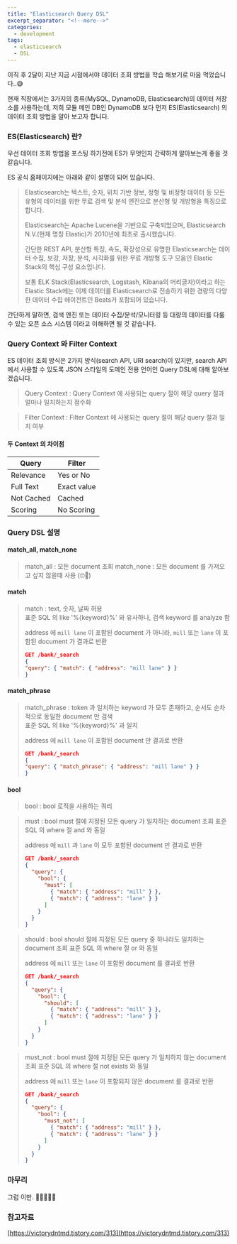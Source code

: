 ```yaml
---
title: "Elasticsearch Query DSL"
excerpt_separator: "<!--more-->"
categories:
  - development
tags:
  - elasticsearch
  - DSL
---
```


이직 후 2달이 지난 지금 시점에서야 데이터 조회 방법을 학습 해보기로 마음 먹었습니다..😅

현재 직장에서는 3가지의 종류(MySQL, DynamoDB, Elasticsearch)의 데이터 저장소를 사용하는데, 저희 모듈 메인 DB인 DynamoDB 보다 먼저 ES(Elasticsearch) 의 데이터 조회 방법을 알아 보고자 합니다.

<!--more-->

### ES(Elasticsearch) 란?

우선 데이터 조회 방법을 포스팅 하기전에 ES가 무엇인지 간략하게 알아보는게 좋을 것 같습니다.

ES 공식 홈페이지에는 아래와 같이 설명이 되어 있습니다.

> Elasticsearch는 텍스트, 숫자, 위치 기반 정보, 정형 및 비정형 데이터 등 모든 유형의 데이터를 위한 무료 검색 및 분석 엔진으로 분산형 및 개방형을 특징으로 합니다.   
> 
> Elasticsearch는 Apache Lucene을 기반으로 구축되었으며, Elasticsearch N.V.(현재 명칭 Elastic)가 2010년에 최초로 출시했습니다.  
> 
> 간단한 REST API, 분산형 특징, 속도, 확장성으로 유명한 Elasticsearch는 데이터 수집, 보강, 저장, 분석, 시각화를 위한 무료 개방형 도구 모음인 Elastic Stack의 핵심 구성 요소입니다.  
> 
> 보통 ELK Stack(Elasticsearch, Logstash, Kibana의 머리글자)이라고 하는 Elastic Stack에는 이제 데이터를 Elasticsearch로 전송하기 위한 경량의 다양한 데이터 수집 에이전트인 Beats가 포함되어 있습니다.

간단하게 말하면, 검색 엔진 또는 데이터 수집/분석/모니터링 등 대량의 데이터를 다룰 수 있는 오픈 소스 시스템 이라고 이해하면 될 것 같습니다.

### Query Context 와 Filter Context

ES 데이터 조회 방식은 2가지 방식(search API, URI search)이 있지만, search API 에서 사용할 수 있도록 JSON 스타일의 도메인 전용 언어인 Query DSL에 대해 알아보겠습니다.

> Query Context : Query Context 에 사용되는 query 절이 해당 query 절과 얼마나 일치하는지 점수화

> Filter Context : Filter Context 에 사용되는 query 절이 해당 query 절과 일치 여부

#### 두 Context 의 차이점
|Query|Filter|
|---|---|
|Relevance|Yes or No|
|Full Text|Exact value|
|Not Cached|Cached|
|Scoring|No Scoring|

### Query DSL 설명
#### match_all, match_none
> match_all : 모든 document 조회
> match_none : 모든 document 를 가져오고 싶지 않을때 사용 (🙄🤔)

#### match
> match : text, 숫자, 날짜 허용  
> 표준 SQL 의 like '%{keyword}%' 와 유사하나, 검색 keyword 를 analyze 함   
>   
> address 에 `mill lane` 이 포함된 document 가 아니라, `mill` 또는 `lane` 이 포함된 document 가 결과로 반환   
> ```json
> GET /bank/_search
> {
> "query": { "match": { "address": "mill lane" } }
> } 
> ```

#### match_phrase
> match_phrase : token 과 일치하는 keyword 가 모두 존재하고, 순서도 순차적으로 동일한 document 만 검색  
> 표준 SQL 의 like '%{keyword}%' 과 일치
> 
> address 에 `mill lane` 이 포함된 document 만 결과로 반환
> ```json
> GET /bank/_search
> {
> "query": { "match_phrase": { "address": "mill lane" } }
> } 
> ```

#### bool
> bool : bool 로직을 사용하는 쿼리

> must : bool must 절에 지정된 모든 query 가 일치하는 document 조회 
> 표준 SQL 의 where 절 and 와 동일
>
> address 에 `mill` 과 `lane` 이 모두 포함된 document 만 결과로 반환
> ```json
> GET /bank/_search
> {
>   "query": {
>     "bool": {
>       "must": [
>         { "match": { "address": "mill" } },
>         { "match": { "address": "lane" } }
>       ]
>     }
>   }
> }
> ```

> should : bool should 절에 지정된 모든 query 중 하나라도 일치하는 document 조회
> 표준 SQL 의 where 절 or 와 동일
>
> address 에 `mill` 또는 `lane` 이 포함된 document 를 결과로 반환
> ```json
> GET /bank/_search
> {
>   "query": {
>     "bool": {
>       "should": [
>         { "match": { "address": "mill" } },
>         { "match": { "address": "lane" } }
>       ]
>     }
>   }
> }
> ```

> must_not : bool must 절에 지정된 모든 query 가 일치하지 않는 document 조회
> 표준 SQL 의 where 절 not exists 와 동일
>
> address 에 `mill` 또는 `lane` 이 포함되지 않은 document 를 결과로 반환
> ```json
> GET /bank/_search
> {
>   "query": {
>     "bool": {
>       "must_not": [
>         { "match": { "address": "mill" } },
>         { "match": { "address": "lane" } }
>       ]
>     }
>   }
> }
> ```


### 마무리

그럼 이만. 🥕👋🏼🖐🏼

### 참고자료
[https://victorydntmd.tistory.com/313](https://victorydntmd.tistory.com/313)